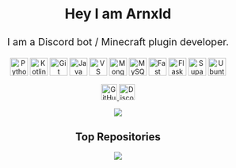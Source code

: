 <div align="center">


<p style="font-size: 28px; font-weight: bold;">Hey I am Arnxld</p>
<p style="font-size: 20px;">I am a Discord bot / Minecraft plugin developer.</p>

<!-- Skills -->
<p>
<a href="https://www.python.org/" target="_blank"><img src="https://raw.githubusercontent.com/danielcranney/readme-generator/main/public/icons/skills/python-colored.svg" title="Python" width="36" height="36"/></a>
<a href="https://kotlinlang.org/" target="_blank"><img src="https://raw.githubusercontent.com/danielcranney/readme-generator/main/public/icons/skills/kotlin-colored.svg" title="Kotlin" width="36" height="36"/></a>
<a href="https://git-scm.com/" target="_blank"><img src="https://raw.githubusercontent.com/danielcranney/readme-generator/main/public/icons/skills/git-colored.svg" title="Git" width="36" height="36"/></a>
<a href="https://www.oracle.com/java/" target="_blank"><img src="https://raw.githubusercontent.com/danielcranney/readme-generator/main/public/icons/skills/java-colored.svg" title="Java" width="36" height="36"/></a>
<a href="https://code.visualstudio.com/" target="_blank"><img src="https://raw.githubusercontent.com/danielcranney/readme-generator/main/public/icons/skills/visualstudiocode-colored.svg" title="VS Code" width="36" height="36"/></a>
<a href="https://www.mongodb.com/" target="_blank"><img src="https://raw.githubusercontent.com/danielcranney/readme-generator/main/public/icons/skills/mongodb-colored.svg" title="MongoDB" width="36" height="36"/></a>
<a href="https://www.mysql.com/" target="_blank"><img src="https://raw.githubusercontent.com/danielcranney/readme-generator/main/public/icons/skills/mysql-colored.svg" title="MySQL" width="36" height="36"/></a>
<a href="https://fastapi.tiangolo.com/" target="_blank"><img src="https://raw.githubusercontent.com/danielcranney/readme-generator/main/public/icons/skills/fastapi-colored.svg" title="Fast API" width="36" height="36"/></a>
<a href="https://flask.palletsprojects.com/" target="_blank"><img src="https://raw.githubusercontent.com/danielcranney/readme-generator/main/public/icons/skills/flask-colored-dark.svg" title="Flask" width="36" height="36"/></a>
<a href="https://supabase.io/" target="_blank"><img src="https://raw.githubusercontent.com/danielcranney/readme-generator/main/public/icons/skills/supabase-colored.svg" title="Supabase" width="36" height="36"/></a>
<a href="https://ubuntu.com/" target="_blank"><img src="https://raw.githubusercontent.com/danielcranney/readme-generator/main/public/icons/skills/ubuntu-colored.svg" title="Ubuntu" width="36" height="36"/></a>
</p>

<!-- Socials -->
<p>
<a href="https://github.com/Arnxld-afk" target="_blank">
<picture>
<source media="(prefers-color-scheme: dark)" srcset="https://raw.githubusercontent.com/danielcranney/readme-generator/main/public/icons/socials/github-dark.svg"/>
<source media="(prefers-color-scheme: light)" srcset="https://raw.githubusercontent.com/danielcranney/readme-generator/main/public/icons/socials/github.svg"/>
<img src="https://raw.githubusercontent.com/danielcranney/readme-generator/main/public/icons/socials/github.svg" width="32" height="32" title="GitHub"/>
</picture>
</a>
<a href="https://discord.com/users/968955869008101436" target="_blank">
<picture>
<source media="(prefers-color-scheme: dark)" srcset="https://raw.githubusercontent.com/danielcranney/readme-generator/main/public/icons/socials/discord-dark.svg"/>
<source media="(prefers-color-scheme: light)" srcset="https://raw.githubusercontent.com/danielcranney/readme-generator/main/public/icons/socials/discord.svg"/>
<img src="https://raw.githubusercontent.com/danielcranney/readme-generator/main/public/icons/socials/discord.svg" width="32" height="32" title="Discord"/>
</picture>
</a>
</p>

<!-- GitHub Stats -->
<a href="https://github.com/Arnxld-afk">
<img src="https://github-readme-stats.vercel.app/api/top-langs/?username=Arnxld-afk&langs_count=10&title_color=0891b2&text_color=ffffff&icon_color=0891b2&bg_color=1c1917&hide_border=true&locale=en&custom_title=Top%20Languages"/>
</a>

<!-- Top Repositories -->
<h2>Top Repositories</h2>
<a href="https://github.com/Arnxld-afk/Nodes">
<img src="https://github-readme-stats.vercel.app/api/pin/?username=Arnxld-afk&repo=Nodes&title_color=0891b2&text_color=ffffff&icon_color=0891b2&bg_color=1c1917&hide_border=true&locale=en"/>
</a>

</div>
